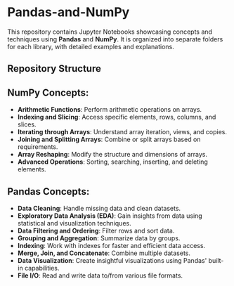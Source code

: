 # Pandas-and-NumPy

This repository contains Jupyter Notebooks showcasing concepts and techniques using **Pandas** and **NumPy**. It is organized into separate folders for each library, with detailed examples and explanations.


## Repository Structure



## NumPy Concepts:
- **Arithmetic Functions**: Perform arithmetic operations on arrays.
- **Indexing and Slicing**: Access specific elements, rows, columns, and slices.
- **Iterating through Arrays**: Understand array iteration, views, and copies.
- **Joining and Splitting Arrays**: Combine or split arrays based on requirements.
- **Array Reshaping**: Modify the structure and dimensions of arrays.
- **Advanced Operations**: Sorting, searching, inserting, and deleting elements.


## Pandas Concepts:
- **Data Cleaning**: Handle missing data and clean datasets.
- **Exploratory Data Analysis (EDA)**: Gain insights from data using statistical and visualization techniques.
- **Data Filtering and Ordering**: Filter rows and sort data.
- **Grouping and Aggregation**: Summarize data by groups.
- **Indexing**: Work with indexes for faster and efficient data access.
- **Merge, Join, and Concatenate**: Combine multiple datasets.
- **Data Visualization**: Create insightful visualizations using Pandas' built-in capabilities.
- **File I/O**: Read and write data to/from various file formats.

